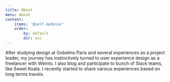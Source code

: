 ```yaml
---
title: About
menu: About
content:
    items: '@self.modular'
    order:
        by: default
        dir: asc
---
```


After studying design at Gobelins Paris and several experiences as a project leader, my journey has instinctively turned to user experience design as a freelancer with Weinto. I also blog and participate to bunch of Slack teams, like Sweet Koala. I recently started to share various experiences based on long terms travels.